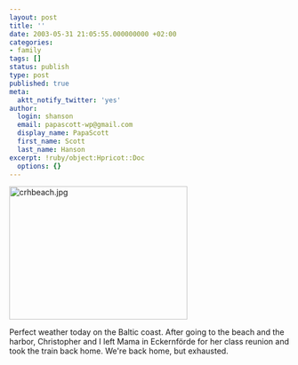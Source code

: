 ```yaml
---
layout: post
title: ''
date: 2003-05-31 21:05:55.000000000 +02:00
categories:
- family
tags: []
status: publish
type: post
published: true
meta:
  aktt_notify_twitter: 'yes'
author:
  login: shanson
  email: papascott-wp@gmail.com
  display_name: PapaScott
  first_name: Scott
  last_name: Hanson
excerpt: !ruby/object:Hpricot::Doc
  options: {}
---
```

<p><img alt="crhbeach.jpg" src="http://www.papascott.de/wordpress/wp-content/uploads/2003/05/crhbeach.jpg" width="320" height="240" border="0" /></p>
<p>Perfect weather today on the Baltic coast. After going to the beach and the harbor, Christopher and I left Mama in Eckernförde for her class reunion and took the train back home. We're back home, but exhausted.</p>
